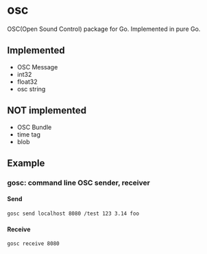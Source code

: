 # osc  
OSC(Open Sound Control) package for Go. Implemented in pure Go.  

## Implemented  
- OSC Message  
- int32  
- float32  
- osc string  

## NOT implemented  
- OSC Bundle  
- time tag
- blob  

  
## Example  
### gosc: command line OSC sender, receiver  

#### Send  
```bash
gosc send localhost 8080 /test 123 3.14 foo
```

#### Receive  
```bash
gosc receive 8080
```
